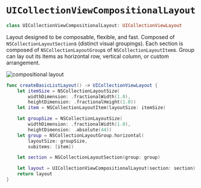# `UICollectionViewCompositionalLayout`

```swift
class UICollectionViewCompositionalLayout: UICollectionViewLayout
```

Layout designed to be composable, flexible, and fast. Composed of `NSCollectionLayoutSection`s (distinct visual groupings). Each section is composed of `NSCollectionLayoutGroup`s of `NSCollectionLayoutItem`s. Group can lay out its items as horizontal row, vertical column, or custom arrangement.

![compositional layout](../../../../assets/compositional_layout.png)

```swift
func createBasicListLayout() -> UICollectionViewLayout {
    let itemSize = NSCollectionLayoutSize(
        widthDimension: .fractionalWidth(1.0),
        heightDimension: .fractionalHeight(1.0))
    let item = NSCollectionLayoutItem(layoutSize: itemSize)

    let groupSize = NSCollectionLayoutSize(
        widthDimension: .fractionalWidth(1.0),
        heightDimension: .absolute(44))
    let group = NSCollectionLayoutGroup.horizontal(
        layoutSize: groupSize,
        subitems: [item])

    let section = NSCollectionLayoutSection(group: group)

    let layout = UICollectionViewCompositionalLayout(section: section)
    return layout
}
```

